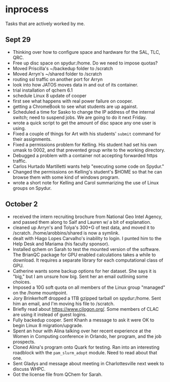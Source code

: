 # inprocess
Tasks that are actively worked by me.

## Sept 29
- Thinking over how to configure space and hardware for the SAL, TLC, QRC.
- Free up disc space on spydur:/home. Do we need to impose quotas?
- Moved Priscilla's ~/backedup folder to /scratch
- Moved Arryn's ~/shared folder to /scratch
- routing ssl traffic on another port for Arryn
- look into how JATOS moves data in and out of its container.
- trial installation of qchem 6.1
- schedule Linux 8 update of cooper
- first see what happens with real power failure on cooper.
- getting a ChromeBook to see what students are up against.
- Scheduled a time for Sasko to change the IP address of the internal switch; need to suspend jobs. We are going to do it next Friday.
- wrote a quick script to get the amount of disc space any one user is using.
- Fixed a couple of things for Art with his students' `submit` command for their assignments.
- Fixed a permissions problem for Kelling. His student had set his own umask to 0002, and that prevented group write to the working directory.
- Debugged a problem with a container not accepting forwarded https traffic.
- Carlos Hurtado Martilletti wants help "executing some code on Spydur."
- Changed the permissions on Kelling's student's $HOME so that he can browse them with some kind of windows program.
- wrote a short note for Kelling and Carol summarizing the use of Linux groups on Spydur.

## October 2
- received the intern recruiting brochure from National Geo Intel Agency, and passed them along to Saif and Lauren w/ a bit of explanation.
- cleaned up Arryn's and Tolya's 300+G of test data, and moved it to /scratch. /home/arobbins/shared is now a symlink.
- dealt with Hiago Lopes Carvalho's inability to login. I punted him to the Help Desk and Mariama (his faculty sponsor).
- Installed qchem on Sarah to test the mounted version of the software. The BrianQC package for GPU enabled calculations takes a while to download. It requires a separate library for each computational class of GPU.
- Catherine wants some backup options for her dataset. She says it is "big," but I am unsure how big. Sent her an email outlining some choices.
- Imposed a 10G soft quota on all members of the Linux group "managed" on the /home mountpoint.
- Jory Brinkerhoff dropped a 1TB gzipped tarball on spydur:/home. Sent him an email, and I'm moving his file to /scratch.
- Briefly read about https://www.cilogon.org/. Some members of CLAC are using it instead of guest logins.
- Fully backedup cooper. Sent Khanh a message to ask it were OK to begin Linux 8 migration/upgrade.
- Spent an hour with Alina talking over her recent experience at the Women in Computing conference in Orlando, her program, and the job prospects.
- Cloned Alina's program onto Quark for testing. Ran into an interesting roadblock with the `pam_slurm_adopt` module. Need to read about that one.
- Sent Gladys and message about meeting in Charlottesville next week to discuss WHPC.
- Got the license file from QChem for Sarah.
